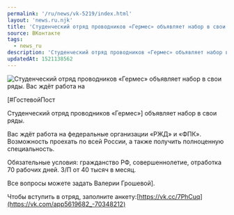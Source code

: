 ```yaml
---
permalink: '/ru/news/vk-5219/index.html'
layout: 'news.ru.njk'
title: 'Студенческий отряд проводников «Гермес» объявляет набор в свои ряды.'
source: ВКонтакте
tags:
  - news_ru
description: 'Студенческий отряд проводников «Гермес» объявляет набор в свои ряды.'
updatedAt: 1521138562
---
```

![Студенческий отряд проводников «Гермес» объявляет набор в свои ряды. Вас ждёт работа на](https://sun9-61.userapi.com/c831208/v831208713/ade45/5s04BbzWE7k.jpg)

[#ГостевойПост

Студенческий отряд проводников «Гермес»] объявляет набор в свои ряды.

Вас ждёт работа на федеральные организации «РЖД» и «ФПК». Возможность проехать по всей России, а также получить полноценную специальность.

Обязательные условия: гражданство РФ, совершеннолетие, отработка 70 рабочих дней. З/П от 40 тысяч в месяц.

Все вопросы можете задать Валерии Грошевой].

Чтобы вступить в отряд, заполните анкету:[https://vk.cc/7PhCuq](https://vk.com/app5619682_-70348212)
